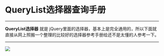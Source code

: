 # QueryList选择器查询手册

---



**QueryList选择器** 就是 jQuery里面的选择器，基本上是完全通用的，所以下面就直接从网上照搬一个整理的比较好的选择器参考手册给还不是太懂的人参考一下。

---

![](http://ww1.sinaimg.cn/large/7de3675bgy1fn2aljyokoj20kj11g40i.jpg)

